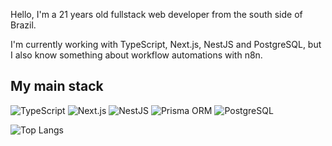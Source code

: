 Hello, I'm a 21 years old fullstack web developer from the south side of Brazil.

I'm currently working with TypeScript, Next.js, NestJS and PostgreSQL, but I also know something about workflow automations with n8n.

## My main stack
![TypeScript](https://img.shields.io/badge/TypeScript-3178C6?style=flat&logo=typescript&logoColor=white)
![Next.js](https://img.shields.io/badge/Next.js-000000?style=flat&logo=nextdotjs&logoColor=white)
![NestJS](https://img.shields.io/badge/NestJS-E0234E?style=flat&logo=nestjs&logoColor=white)
![Prisma ORM](https://img.shields.io/badge/Prisma-000000?style=flat&logo=prisma&logoColor=white)
![PostgreSQL](https://img.shields.io/badge/PostgreSQL-3178C6?style=flat&logo=postgresql&logoColor=white)

![Top Langs](https://github-readme-stats.vercel.app/api/top-langs/?username=trickgirardi&layout=compact&theme=github_dark)
